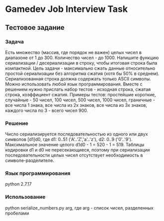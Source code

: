 # Gamedev Job Interview Task

## Тестовое задание

### Задача

Есть множество (массив, где порядок не важен) целых чисел в диапазоне от 1 до 300. 
Количество чисел - до 1000. Напишите функцию сериализации / десериализации в строку, чтобы итоговая строка была компактной.
Цель задачи - максимально сжать данные относительно простой сериализации без алгоритма сжатия (хотя бы 50% в среднем). 
Сериализованная строка должна содержать только ASCII символы. Можно использовать любой язык программирования.
Вместе с решением нужно прислать набор тестов  - исходная строка, сжатая строка, коэффициент сжатия.
Примеры тестов: простейшие короткие, случайные - 50 чисел, 100 чисел, 500 чисел, 1000 чисел, граничные - все числа 1 знака, все числа из 2х знаков, все числа из 3х знаков, каждого числа по 3 - всего чисел 900.

### Решение

Число сериализируется последовательностью из одного или двух символов [d1]d0, где d1: 0..51 ('A'..'Z','a'..'z'), d2: 0..9 ('0'..'9'). Максимальное значение целого d1d0 - 1 = 520 - 1 = 519. Таблицы кодировки d1 и d0 не пересекающиеся, поэтому при сериализации последовательности целых чисел отсутствует необходимость в символе-разделителе.

### Язык программирования

python 2.7.17

### Использование

python serialize_numbers.py arg, где arg - список чисел, разделенных пробелами

